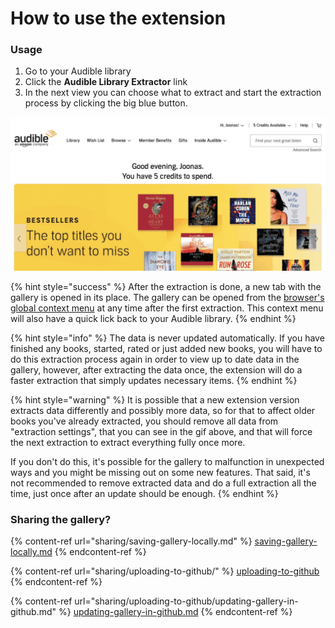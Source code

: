 # How to use the extension

### Usage

1. Go to your Audible library
2. Click the **Audible ​Library ​Extractor** link
3. In the next view you can choose what to extract and start the extraction process by clicking the big blue button.

![The extraction will likely take a few minutes. How long it actually takes depends on the size of your library and related data.](.gitbook/assets/ale-basic-usage.gif)

{% hint style="success" %}
After the extraction is done, a new tab with the gallery is opened in its place. The gallery can be opened from the [browser's global context menu](gallery/opening-the-gallery.md) at any time after the first extraction. This context menu will also have a quick lick back to your Audible library.
{% endhint %}

{% hint style="info" %}
The data is never updated automatically. If you have finished any books, started, rated or just added new books, you will have to do this extraction process again in order to view up to date data in the gallery, however,  after extracting the data once, the extension will do a faster extraction that simply updates necessary items.
{% endhint %}

{% hint style="warning" %}
It is possible that a new extension version extracts data differently and possibly more data, so for that to affect older books you've already extracted, you should remove all data from "extraction settings", that you can see in the gif above, and that will force the next extraction to extract everything fully once more.&#x20;

If you don't do this, it's possible for the gallery to malfunction in unexpected ways and you might be missing out on some new features. That said, it's not recommended to remove extracted data and do a full extraction all the time, just once after an update should be enough.
{% endhint %}

### Sharing the gallery?

{% content-ref url="sharing/saving-gallery-locally.md" %}
[saving-gallery-locally.md](sharing/saving-gallery-locally.md)
{% endcontent-ref %}

{% content-ref url="sharing/uploading-to-github/" %}
[uploading-to-github](sharing/uploading-to-github/)
{% endcontent-ref %}

{% content-ref url="sharing/uploading-to-github/updating-gallery-in-github.md" %}
[updating-gallery-in-github.md](sharing/uploading-to-github/updating-gallery-in-github.md)
{% endcontent-ref %}

